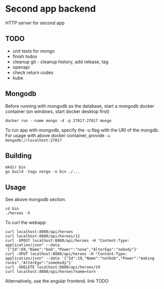 # Second app backend
HTTP server for second app

## TODO 
- unit tests for mongo
- finish todos
- cleanup git - cleanup history, add release, tag
- openapi
- check return codes
- kube

## Mongodb
Before running with mongodb as the database, start a mongodb docker container (on windows, start docker desktop first)
```
docker run --name mongo -d -p 27017:27017 mongo
```
To run app with mongodb, specify the -u flag with the URI of the mongdb. For usage with above docker container, provide `-u mongodb://localhost:27017`

## Building
```
mkdir bin
go build -tags netgo -o bin ./...
```

## Usage
See above mongodb section.
```
cd bin
./heroes -h
```

To curl the webapp:
```
curl localhost:8080/api/heroes
curl localhost:8080/api/heroes/12
curl -XPOST localhost:8080/api/heroes -H "Content-Type: application/json" --data '{"Id":69,"Name":"bob","Power":"none","AlterEgo":"nobody"}'
curl -XPUT localhost:8080/api/heroes -H "Content-Type: application/json" --data '{"Id":19,"Name":"notbob","Power":"making rocks","AlterEgo":"somebody"}'
curl -XDELETE localhost:8080/api/heroes/19
curl localhost:8080/api/heroes?name=torn
```

Alternatively, use the angular frontend. link TODO